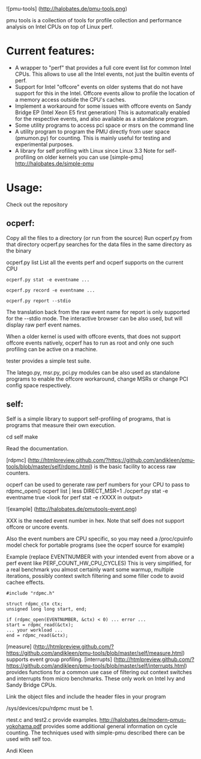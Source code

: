 ![pmu-tools] (http://halobates.de/pmu-tools.png)

pmu tools is a collection of tools for profile collection and performance
analysis on Intel CPUs on top of Linux perf.

# Current features:

- A wrapper to "perf" that provides a full core event list for 
common Intel CPUs. This allows to use all the Intel events,
not just the builtin events of perf.
- Support for Intel "offcore" events on older systems that
do not have support for  this in the Intel. Offcore events
allow to profile the location of a memory access outside the
CPU's caches.
- Implement a workaround for some issues with offcore events 
on Sandy Bridge EP (Intel Xeon E5 first generation)
This is automatically enabled for the respective events, and also
available as a standalone program.
- Some utility programs to access pci space or msrs on
the command line
- A utility program to program the PMU directly from user space
(pmumon.py) for counting. This is mainly useful for testing
and experimental purposes.
- A library for self profiling with Linux since Linux 3.3
Note for self-profiling on older kernels you can use
[simple-pmu] http://halobates.de/simple-pmu

# Usage:

Check out the repository

## ocperf:

Copy all the files to a directory (or run from the source)
Run ocperf.py from that directory
ocperf.py searches for the data files in the same directory
as the binary

ocperf.py list
List all the events perf and ocperf supports on the current CPU

	ocperf.py stat -e eventname ... 

	ocperf.py record -e eventname ...

	ocperf.py report --stdio

The translation back from the raw event name for report is only supported
for the --stdio mode. The interactive browser can be also used, but will
display raw perf event names.

When a older kernel is used with offcore events,
that does not support offcore events natively, ocperf has to run
as root and only one such profiling can be active on a machine.

tester provides a simple test suite.

The latego.py, msr.py, pci.py modules can be also used as standalone programs
to enable the offcore workaround, change MSRs or change PCI config space respectively.

## self: 

Self is a simple library to support self-profiling of programs, that is programs
that measure their own execution.

cd self
make

Read the documentation. 

[rdpmc] (http://htmlpreview.github.com/?https://github.com/andikleen/pmu-tools/blob/master/self/rdpmc.html) is the basic facility to access raw counters.

ocperf can be used to generate raw perf numbers for your CPU to pass to rdpmc_open()
	ocperf list | less
<look for intended event>
	DIRECT_MSR=1 ./ocperf.py stat -e eventname true
<look for perf stat -e rXXXX in output>

![example] (http://halobates.de/pmutools-event.png)

XXX is the needed event number in hex. Note that self does not support offcore or uncore events.

Also the event numbers are CPU specific, so you may need a /proc/cpuinfo model check for portable programs (see the ocperf source for example)

Example (replace EVENTNUMBER with your intended event from above or a perf event like PERF_COUNT_HW_CPU_CYCLES)
This is very simplified, for a real benchmark you almost certainly want some warmup, multiple iterations, possibly context switch filtering and some filler code to avoid cachee effects.

	#include "rdpmc.h"

	struct rdpmc_ctx ctx;
	unsigned long long start, end;

	if (rdpmc_open(EVENTNUMBER, &ctx) < 0) ... error ...
	start = rdpmc_read(&ctx);
	... your workload ...
	end = rdpmc_read(&ctx);

[measure] (http://htmlpreview.github.com/?https://github.com/andikleen/pmu-tools/blob/master/self/measure.html) supports event group profiling.
[interrupts] (http://htmlpreview.github.com/?https://github.com/andikleen/pmu-tools/blob/master/self/interrupts.html) provides functions for a common use
case of filtering out context switches and interrupts from micro benchmarks. These only work 
on Intel Ivy and Sandy Bridge CPUs.

Link the object files and include the header files in your program

/sys/devices/cpu/rdpmc must be 1.

rtest.c and test2.c provide examples. http://halobates.de/modern-pmus-yokohama.pdf provides some additional
general information on cycle counting. The techniques used with simple-pmu described there can be used with self too.

Andi Kleen
